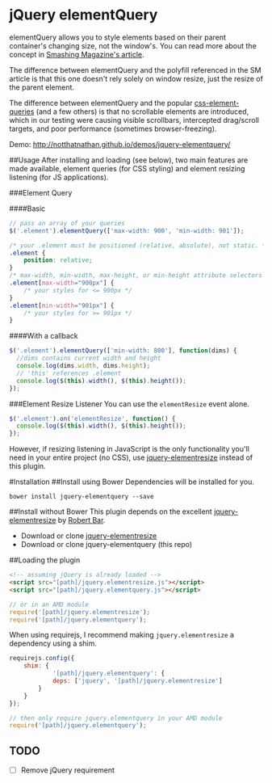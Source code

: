 # jQuery elementQuery
elementQuery allows you to style elements based on their parent container's changing size, not the window's. You can read more about the concept in [Smashing Magazine's article](http://www.smashingmagazine.com/2013/06/media-queries-are-not-the-answer-element-query-polyfill/).

The difference between elementQuery and the polyfill referenced in the SM article is that this one doesn't rely solely on window resize, just the resize of the parent element.

The difference between elementQuery and the popular [css-element-queries](https://github.com/marcj/css-element-queries) (and a few others) is that no scrollable elements are introduced, which in our testing were causing visible scrollbars, intercepted drag/scroll targets, and poor performance (sometimes browser-freezing).

Demo: http://notthatnathan.github.io/demos/jquery-elementquery/

##Usage
After installing and loading (see below), two main features are made available, element queries (for CSS styling) and element resizing listening (for JS applications).

###Element Query


####Basic
```js
// pass an array of your queries
$('.element').elementQuery(['max-width: 900', 'min-width: 901']);
```
```css
/* your .element must be positioned (relative, absolute), not static. */
.element {
	position: relative;
}
/* max-width, min-width, max-height, or min-height attribute selectors */
.element[max-width="900px"] {
	/* your styles for <= 900px */
}
.element[min-width="901px"] {
	/* your styles for >= 901px */
}
```

####With a callback
```js
$('.element').elementQuery(['min-width: 800'], function(dims) {
  //dims contains current width and height
  console.log(dims.width, dims.height);
  // 'this' references .element
  console.log($(this).width(), $(this).height());
});
```

###Element Resize Listener
You can use the `elementResize` event alone.
```js
$('.element').on('elementResize', function() {
  console.log($(this).width(), $(this).height());
});
```

However, if resizing listening in JavaScript is the only functionality you'll need in your entire project (no CSS), use [jquery-elementresize](https://github.com/rbtbar/jquery-elementresize) instead of this plugin.

#Installation
##Install using Bower
Dependencies will be installed for you.
```
bower install jquery-elementquery --save
```

##Install without Bower
This plugin depends on the excellent [jquery-elementresize](https://github.com/rbtbar/jquery-elementresize) by [Robert Bar](https://github.com/rbtbar).

- Download or clone [jquery-elementresize](https://github.com/rbtbar/jquery-elementresize)
- Download or clone jquery-elementquery (this repo)

##Loading the plugin
```html
<!-- assuming jQuery is already loaded -->
<script src="[path]/jquery.elementresize.js"></script>
<script src="[path]/jquery.elementquery.js"></script>
```
```js
// or in an AMD module
require('[path]/jquery.elementresize');
require('[path]/jquery.elementquery');
```

When using requirejs, I recommend making `jquery.elementresize` a dependency using a shim.
```js
requirejs.config({
  	shim: {
    		'[path]/jquery.elementquery': {
			deps: ['jquery', '[path]/jquery.elementresize']
		}
	}
});

// then only require jquery.elementquery in your AMD module
require('[path]/jquery.elementquery');
```

## TODO
- [ ] Remove jQuery requirement
